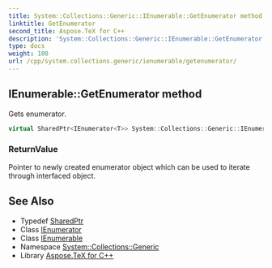 ```yaml
---
title: System::Collections::Generic::IEnumerable::GetEnumerator method
linktitle: GetEnumerator
second_title: Aspose.TeX for C++
description: 'System::Collections::Generic::IEnumerable::GetEnumerator method. Gets enumerator in C++.'
type: docs
weight: 100
url: /cpp/system.collections.generic/ienumerable/getenumerator/
---
```

## IEnumerable::GetEnumerator method


Gets enumerator.

```cpp
virtual SharedPtr<IEnumerator<T>> System::Collections::Generic::IEnumerable<T>::GetEnumerator()=0
```


### ReturnValue

Pointer to newly created enumerator object which can be used to iterate through interfaced object.

## See Also

* Typedef [SharedPtr](../../../system/sharedptr/)
* Class [IEnumerator](../../ienumerator/)
* Class [IEnumerable](../)
* Namespace [System::Collections::Generic](../../)
* Library [Aspose.TeX for C++](../../../)
